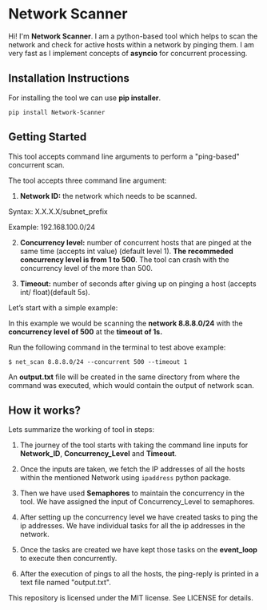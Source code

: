 # Network Scanner

Hi! I'm **Network Scanner**. I am a python-based tool which helps to scan the network and check for active hosts within a network by pinging them. I am very fast as I implement concepts of **asyncio** for concurrent processing.  

## Installation Instructions

For installing the tool we can use **pip installer**.

    pip install Network-Scanner

## Getting Started

  

This tool accepts command line arguments to perform a "ping-based" concurrent scan.

  

The tool accepts three command line argument:

  

1.  **Network ID:** the network which needs to be scanned.

Syntax: X.X.X.X/subnet_prefix

Example: 192.168.100.0/24

2.  **Concurrency level:** number of concurrent hosts that are pinged at the same time (accepts int value) (default level 1). **The recommeded concurrency level is from 1 to 500**. The tool can crash with the concurrency level of the more than 500.

3.  **Timeout:** number of seconds after giving up on pinging a host (accepts int/ float)(default 5s).

  

Let’s start with a simple example:

  

In this example we would be scanning the **network 8.8.8.0/24** with the **concurrency level of 500** at the **timeout of 1s.**

  

Run the following command in the terminal to test above example:

  

    $ net_scan 8.8.8.0/24 --concurrent 500 --timeout 1

  

An **output.txt** file will be created in the same directory from where the command was executed, which would contain the output of network scan.

  

## How it works?

  

Lets summarize the working of tool in steps:

  

1. The journey of the tool starts with taking the command line inputs for **Network_ID**, **Concurrency_Level** and **Timeout**.

2. Once the inputs are taken, we fetch the IP addresses of all the hosts within the mentioned Network using `ipaddress` python package.

3. Then we have used **Semaphores** to maintain the concurrency in the tool. We have assigned the input of Concurrency_Level to semaphores.

4. After setting up the concurrency level we have created tasks to ping the ip addresses. We have individual tasks for all the ip addresses in the network.

5. Once the tasks are created we have kept those tasks on the **event_loop** to execute then concurrently.

6. After the execution of pings to all the hosts, the ping-reply is printed in a text file named "output.txt".

  

This repository is licensed under the MIT license. See LICENSE for details.